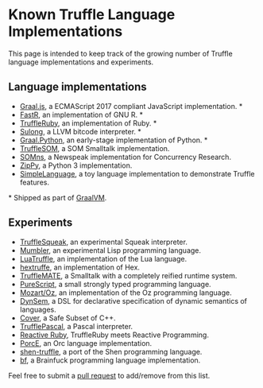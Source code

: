 # Known Truffle Language Implementations

This page is intended to keep track of the growing number of Truffle language implementations and experiments.

## Language implementations

* [Graal.js](http://www.oracle.com/technetwork/oracle-labs/program-languages/overview/index.html), a ECMAScript 2017 compliant JavaScript implementation. *
* [FastR](https://github.com/graalvm/fastr), an implementation of GNU R. *
* [TruffleRuby](https://github.com/graalvm/truffleruby), an implementation of Ruby. *
* [Sulong](https://github.com/graalvm/sulong), a LLVM bitcode interpreter. *
* [Graal.Python](http://www.oracle.com/technetwork/oracle-labs/program-languages/overview/index.html), an early-stage implementation of Python. * 
* [TruffleSOM](https://github.com/SOM-st/TruffleSOM), a SOM Smalltalk implementation. 
* [SOMns](https://github.com/smarr/SOMns), a Newspeak implementation for Concurrency Research.
* [ZipPy](https://github.com/securesystemslab/zippy), a Python 3 implementation.
* [SimpleLanguage](https://github.com/graalvm/simplelanguage), a toy language implementation to demonstrate Truffle features. 

\* Shipped as part of [GraalVM](http://www.oracle.com/technetwork/oracle-labs/program-languages/overview/index.html).

## Experiments

* [TruffleSqueak](https://github.com/timfel/trufflesqueak), an experimental Squeak interpreter.
* [Mumbler](https://github.com/cesquivias/mumbler), an experimental Lisp programming language.
* [LuaTruffle](https://github.com/lucasallan/LuaTruffle), an implementation of the Lua language.
* [hextruffe](https://bitbucket.org/hexafraction/truffles), an implementation of Hex.
* [TruffleMATE](https://github.com/charig/TruffleMATE), a Smalltalk with a completely reified runtime system.
* [PureScript](https://github.com/slamdata/truffled-purescript), a small strongly typed programming language.
* [Mozart/Oz](https://github.com/eregon/mozart-graal), an implementation of the Oz programming language. 
* [DynSem](https://github.com/metaborg/dynsem), a DSL for declarative specification of dynamic semantics of languages.
* [Cover](https://github.com/gerard-/cover), a Safe Subset of C++.
* [TrufflePascal](https://github.com/Aspect26/TrufflePascal/), a Pascal interpreter.
* [Reactive Ruby](https://github.com/guidosalva/ReactiveRubyTruffle), TruffleRuby meets Reactive Programming.
* [PorcE](https://github.com/orc-lang/orc/tree/master/PorcE), an Orc language implementation.
* [shen-truffle](https://github.com/ragnard/shen-truffle), a port of the Shen programming language.
* [bf](https://github.com/chumer/bf/), a Brainfuck programming language implementation.

Feel free to submit a [pull request](https://help.github.com/articles/using-pull-requests/) to add/remove from this list.
